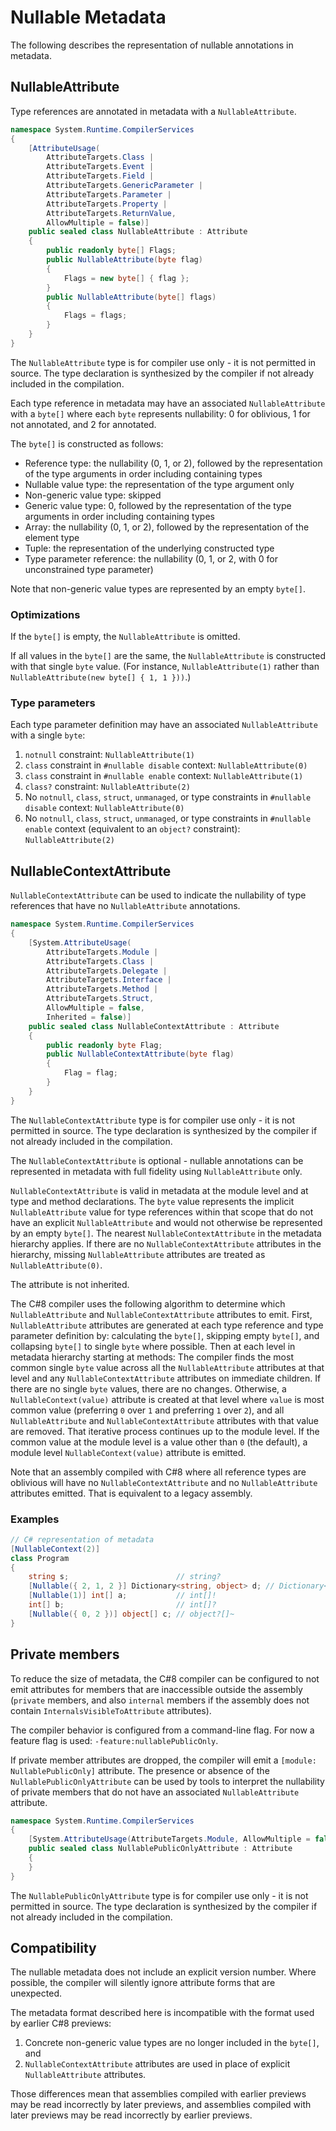 Nullable Metadata
=========
The following describes the representation of nullable annotations in metadata.

## NullableAttribute
Type references are annotated in metadata with a `NullableAttribute`.

```C#
namespace System.Runtime.CompilerServices
{
    [AttributeUsage(
        AttributeTargets.Class |
        AttributeTargets.Event |
        AttributeTargets.Field |
        AttributeTargets.GenericParameter |
        AttributeTargets.Parameter |
        AttributeTargets.Property |
        AttributeTargets.ReturnValue,
        AllowMultiple = false)]
    public sealed class NullableAttribute : Attribute
    {
        public readonly byte[] Flags;
        public NullableAttribute(byte flag)
        {
            Flags = new byte[] { flag };
        }
        public NullableAttribute(byte[] flags)
        {
            Flags = flags;
        }
    }
}
```

The `NullableAttribute` type is for compiler use only - it is not permitted in source.
The type declaration is synthesized by the compiler if not already included in the compilation.

Each type reference in metadata may have an associated `NullableAttribute` with a `byte[]` where each `byte`
represents nullability: 0 for oblivious, 1 for not annotated, and 2 for annotated.

The `byte[]` is constructed as follows:
- Reference type: the nullability (0, 1, or 2), followed by the representation of the type arguments in order including containing types
- Nullable value type: the representation of the type argument only
- Non-generic value type: skipped
- Generic value type: 0, followed by the representation of the type arguments in order including containing types
- Array: the nullability (0, 1, or 2), followed by the representation of the element type
- Tuple: the representation of the underlying constructed type
- Type parameter reference: the nullability (0, 1, or 2, with 0 for unconstrained type parameter)

Note that non-generic value types are represented by an empty `byte[]`.

### Optimizations

If the `byte[]` is empty, the `NullableAttribute` is omitted.

If all values in the `byte[]` are the same, the `NullableAttribute` is constructed with that single `byte` value. (For instance, `NullableAttribute(1)` rather than `NullableAttribute(new byte[] { 1, 1 }))`.)

### Type parameters
Each type parameter definition may have an associated `NullableAttribute` with a single `byte`:

1. `notnull` constraint: `NullableAttribute(1)`
2. `class` constraint in `#nullable disable` context: `NullableAttribute(0)`
3. `class` constraint in `#nullable enable` context: `NullableAttribute(1)`
4. `class?` constraint: `NullableAttribute(2)`
5. No `notnull`, `class`, `struct`, `unmanaged`, or type constraints in `#nullable disable` context: `NullableAttribute(0)`
6. No `notnull`, `class`, `struct`, `unmanaged`, or type constraints in `#nullable enable` context
(equivalent to an `object?` constraint): `NullableAttribute(2)`

## NullableContextAttribute
`NullableContextAttribute` can be used to indicate the nullability of type references that have no `NullableAttribute` annotations.

```C#
namespace System.Runtime.CompilerServices
{
    [System.AttributeUsage(
        AttributeTargets.Module |
        AttributeTargets.Class |
        AttributeTargets.Delegate |
        AttributeTargets.Interface |
        AttributeTargets.Method |
        AttributeTargets.Struct,
        AllowMultiple = false,
        Inherited = false)]
    public sealed class NullableContextAttribute : Attribute
    {
        public readonly byte Flag;
        public NullableContextAttribute(byte flag)
        {
            Flag = flag;
        }
    }
}
```

The `NullableContextAttribute` type is for compiler use only - it is not permitted in source.
The type declaration is synthesized by the compiler if not already included in the compilation.

The `NullableContextAttribute` is optional - nullable annotations can be represented in metadata with full fidelity using `NullableAttribute` only.

`NullableContextAttribute` is valid in metadata at the module level and at type and method declarations.
The `byte` value represents the implicit `NullableAttribute` value for type references within that scope
that do not have an explicit `NullableAttribute` and would not otherwise be represented by an empty `byte[]`.
The nearest `NullableContextAttribute` in the metadata hierarchy applies.
If there are no `NullableContextAttribute` attributes in the hierarchy,
missing `NullableAttribute` attributes are treated as `NullableAttribute(0)`.

The attribute is not inherited.

The C#8 compiler uses the following algorithm to determine which `NullableAttribute` and
`NullableContextAttribute` attributes to emit.
First, `NullableAttribute` attributes are generated at each type reference and type parameter definition by:
calculating the `byte[]`, skipping empty `byte[]`, and collapsing `byte[]` to single `byte` where possible.
Then at each level in metadata hierarchy starting at methods:
The compiler finds the most common single `byte` value across all the `NullableAttribute` attributes at that level
and any `NullableContextAttribute` attributes on immediate children.
If there are no single `byte` values, there are no changes.
Otherwise, a `NullableContext(value)` attribute is created at that level where `value` is most common
value (preferring `0` over `1` and preferring `1` over `2`), and all `NullableAttribute` and `NullableContextAttribute` attributes with that value are removed.
That iterative process continues up to the module level.
If the common value at the module level is a value other than `0` (the default), a module level `NullableContext(value)` attribute is emitted.

Note that an assembly compiled with C#8 where all reference types are oblivious will have no
`NullableContextAttribute` and no `NullableAttribute` attributes emitted.
That is equivalent to a legacy assembly.

### Examples
```C#
// C# representation of metadata
[NullableContext(2)]
class Program
{
    string s;                        // string?
    [Nullable({ 2, 1, 2 }] Dictionary<string, object> d; // Dictionary<string!, object?>?
    [Nullable(1)] int[] a;           // int[]!
    int[] b;                         // int[]?
    [Nullable({ 0, 2 })] object[] c; // object?[]~
}
```

## Private members

To reduce the size of metadata, the C#8 compiler can be configured to not emit attributes
for members that are inaccessible outside the assembly (`private` members, and also `internal` members
if the assembly does not contain `InternalsVisibleToAttribute` attributes).

The compiler behavior is configured from a command-line flag.
For now a feature flag is used: `-feature:nullablePublicOnly`.

If private member attributes are dropped, the compiler will emit a `[module: NullablePublicOnly]` attribute.
The presence or absence of the `NullablePublicOnlyAttribute` can be used by tools to interpret
the nullability of private members that do not have an associated `NullableAttribute` attribute.

```C#
namespace System.Runtime.CompilerServices
{
    [System.AttributeUsage(AttributeTargets.Module, AllowMultiple = false)]
    public sealed class NullablePublicOnlyAttribute : Attribute
    {
    }
}
```

The `NullablePublicOnlyAttribute` type is for compiler use only - it is not permitted in source.
The type declaration is synthesized by the compiler if not already included in the compilation.

## Compatibility

The nullable metadata does not include an explicit version number.
Where possible, the compiler will silently ignore attribute forms that are unexpected.

The metadata format described here is incompatible with the format used by earlier C#8 previews:
1. Concrete non-generic value types are no longer included in the `byte[]`, and
2. `NullableContextAttribute` attributes are used in place of explicit `NullableAttribute` attributes.

Those differences mean that assemblies compiled with earlier previews may be read incorrectly by later previews,
and assemblies compiled with later previews may be read incorrectly by earlier previews.
